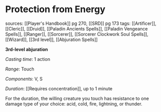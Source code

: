 # Protection from Energy
sources: [[Player's Handbook]] pg 270, [[SRD]] pg 173
tags: [[Artificer]], [[Cleric]], [[Druid]], [[Paladin Ancients Spells]], [[Paladin Vengeance Spells]], [[Ranger]], [[Sorcerer]], [[Sorcerer Clockwork Soul Spells]], [[Wizard]], [[3rd level]], [[Abjuration Spells]]

**3rd-level abjuration**

*Casting time*: 1 action

*Range*: Touch

*Components*: V, S

*Duration*: [[Requires concentration]], up to 1 minute

For the duration, the willing creature you touch has resistance to one damage type of your choice: acid, cold, fire, lightning, or thunder.
